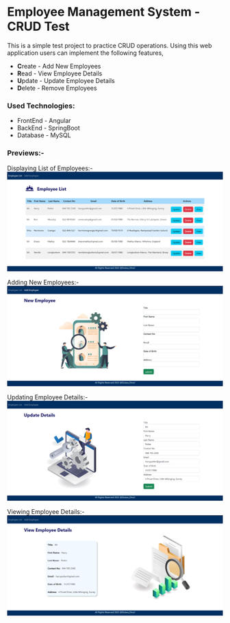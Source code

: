 # Employee Management System - CRUD Test

This is a simple test project to practice CRUD operations. Using this web application users can implement the following features,
  <ul>
    <li><b>C</b>reate - Add New Employees</li>
    <li><b>R</b>ead - View Employee Details</li>
    <li><b>U</b>pdate - Update Employee Details</li>
    <li><b>D</b>elete - Remove Employees</li>
  </ul>
  
<h3>Used Technologies:</h3>
  <ul>
    <li>FrontEnd - Angular</li>
    <li>BackEnd - SpringBoot</li>
    <li>Database - MySQL</li>
  </ul>

 <h3>Previews:-</h3>

Displaying List of Employees:-
<img src="https://github.com/dulara-dinuli/EmployeeMaagementSystem-CrudTest/blob/main/ScreenShots/EMS-Employee_List.png?raw=true">
 
Adding New Employees:-
<img src="https://github.com/dulara-dinuli/EmployeeMaagementSystem-CrudTest/blob/main/ScreenShots/EMS-Add_Employee.png?raw=true">

Updating Employee Details:-
<img src="https://github.com/dulara-dinuli/EmployeeMaagementSystem-CrudTest/blob/main/ScreenShots/EMS-Update_Employee.png?raw=true">

Viewing Employee Details:-
<img src="https://github.com/dulara-dinuli/EmployeeMaagementSystem-CrudTest/blob/main/ScreenShots/EMS-View_Employee.png?raw=true">
